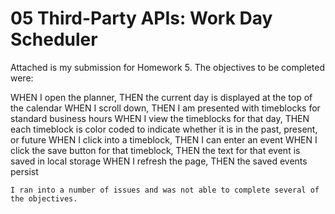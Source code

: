 # 05 Third-Party APIs: Work Day Scheduler

Attached is my submission for Homework 5. The objectives to be completed were:

WHEN I open the planner, THEN the current day is displayed at the top of the calendar
WHEN I scroll down, THEN I am presented with timeblocks for standard business hours
WHEN I view the timeblocks for that day, THEN each timeblock is color coded to indicate whether it is in the past, present, or future
WHEN I click into a timeblock, THEN I can enter an event
WHEN I click the save button for that timeblock, THEN the text for that event is saved in local storage
WHEN I refresh the page, THEN the saved events persist
```
I ran into a number of issues and was not able to complete several of the objectives. 